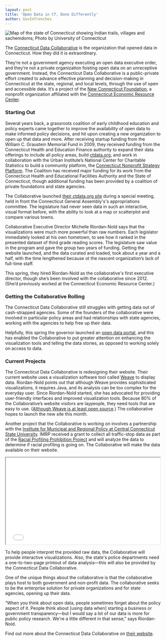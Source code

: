 ```yaml
---
layout: post
title: 'Open Data in CT, Done Differently'
author: GovInTrenches
---
```


![Map of the state of Connecticut showing Indian trails, villages and sachemdoms; Photo by University of Connecticut](https://farm4.staticflickr.com/3597/3332840235_293c8e1f59_z.jpg "Map of the state of Connecticut showing Indian trails, villages and sachemdoms; Photo by University of Connecticut")

The [Connecticut Data Collaborative](http://www.ctdata.org) is the organization that opened data in Connecticut. How they did it is extraordinary.

They’re not a government agency executing an open data executive order, and they’re not a private organization foisting open data on an unreceptive government. Instead, the Connecticut Data Collaborative is a public-private effort created to advance effective planning and decision-making in Connecticut at the state, regional, and local levels, through the use of open and accessible data. It’s a project of the [New Connecticut Foundation](http://www.cerc.com/Content/New_CT_Foundation.asp), a nonprofit organization affiliated with the [Connecticut Economic Resource Center](http://www.cerc.com/).

### Starting Out

Several years back, a grassroots coalition of early childhood education and policy experts came together to improve the availability of open data to make informed policy decisions, and hit upon creating a new organization to open up that data and more. After receiving startup funding from the William C. Graustein Memorial Fund in 2009, they received funding from the Connecticut Health and Education Finance authority to expand their data offerings to include all policy areas, build [ctdata.org](http://www.ctdata.org), and work in collaboration with the Urban Institute’s National Center for Charitable Statistics to build a community platform, the [Connecticut Nonprofit Strategy Platform](http://www.ctnonprofitstrategyplatform.org/). The Coalition has received major funding for its work from the Connecticut Health and Educational Facilities Authority and the State of Connecticut, though additional funding has been provided by a coalition of private foundations and state agencies.

The Collaborative launched [their ctdata.org site](http://www.ctdata.org) during a special meeting, held in front the Connecticut General Assembly's's appropriations committee. The legislature had never seen data in such an interactive, visual format before, with the ability to look at a map or scatterplot and compare various towns.

Collaborative Executive Director Michelle Riordan-Nold says that the visualizations were much more powerful than raw numbers. Each legislator immediately looked at his own hometown, to see how it ranked in the presented dataset of third grade reading scores. The legislature saw value in the program and gave the group two years of funding. Getting the website launched, and the data curated and loaded, took about a year and a half, with the time lengthened because ot the nascent organization’s lack of full-time staff.

This spring, they hired Riordan-Nold as the collaborative's first executive director, though she’s been involved with the collaborative since 2012. (She’d previously worked at the Connecticut Economic Resource Center.)

### Getting the Collaborative Rolling

The Connecticut Data Collaborative still struggles with getting data out of cash-strapped agencies. Some of the founders of the collaborative were involved in particular policy areas and had relationships with state agencies, working with the agencies to help free up their data.

Helpfully, this spring the governor launched an [open data portal](https://data.ct.gov/), and this has enabled the Collaborative to put greater attention on enhancing the visualization tools and telling the data stories, as opposed to working solely on access to data.

### Current Projects

The Connecticut Data Collaborative is redesigning their website. Their current website uses a visualization software tool called [Weave](https://www.oicweave.org/) to display data. Riordan-Nold points out that although Weave provides sophisticated visualizations, it requires Java, and its analysis can be too complex for the everyday user. Since Riordan-Nold started, she has advocated for providing user-friendly interfaces and improved visualization tools. Because 80% of the Collaborative’s website visitors are laypeople, they need tools that are easy to use. ([Although Weave is at least open source](https://github.com/IVPR/Weave).) The collaborative hopes to launch the new site this month.

Another project that the Collaborative is working on involves a partnership with the [Institute for Municipal and Regional Policy at Central Connecticut State University](http://web.ccsu.edu/imrp/). IMRP received a grant to collect all traffic-stop data as part of the [Racial Profiling Prohibition Project](http://www.ctrp3.org/) and will analyze the data to determine if racial profiling is going on. The Collaborative will make the data available on their website.

<iframe src="//player.vimeo.com/video/79840157" width="500" height="281" webkitallowfullscreen mozallowfullscreen allowfullscreen></iframe>

To help people interpret the provided raw data, the Collaborative will provide interactive visualizations. Also, the state's police departments need a one-to-two-page printout of data analysis—this will also be provided by the Connecticut Data Collaborative.

One of the unique things about the collaborative is that the collaborative plays host to both government and non-profit data. The collaborative seeks to be the enterprise solution for private organizations and for state agencies, opening up their data.

“When you think about open data, people sometimes forget about the policy aspect of it. People think about [using data when] starting a business or government transparency—but I would say a lot of our data is more for public policy research. We're a little different in that sense,” says Riordan-Nold.

Find out more about the Connecticut Data Collaborative on [their website](http://ctdata.org/).

